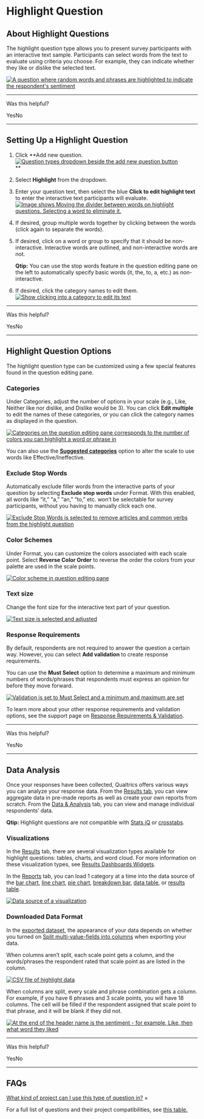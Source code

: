 # Highlight Question

## [](#Introduction)About Highlight Questions

The highlight question type allows you to present survey participants with an interactive text sample. Participants can select words from the text to evaluate using criteria you choose. For example, they can indicate whether they like or dislike the selected text.

[![A question where random words and phrases are highlighted to indicate the respondent's sentiment](highlight/highlight-q-3.png)](https://www.qualtrics.com/m/assets/support/wp-content/uploads/2017/12/highlight-q-3.png)

* * *

Was this helpful?

YesNo

* * *

## [](#SettingUpAHighlightQuestion)Setting Up a Highlight Question

1.  Click **Add new question.  
    [![Question types dropdown beside the add new question button](highlight/highlight-1.png)](https://www.qualtrics.com/m/assets/support/wp-content/uploads//2021/04/highlight-1.png)  
    **
2.  Select **Highlight** from the dropdown.
3.  Enter your question text, then select the blue **Click to edit highlight text** to enter the interactive text participants will evaluate.  
    [![Image shows Moving the divider between words on highlight questions. Selecting a word to eliminate it.](highlight/highlight-2.png)](https://www.qualtrics.com/m/assets/support/wp-content/uploads//2021/04/highlight-2.png)
4.  If desired, group multiple words together by clicking between the words (click again to separate the words).
5.  If desired, click on a word or group to specify that it should be non-interactive. Interactive words are outlined, and non-interactive words are not.
    
    **Qtip:** You can use the stop words feature in the question editing pane on the left to automatically specify basic words (it, the, to, a, etc.) as non-interactive.
    
6.  If desired, click the category names to edit them.  
    [![Show clicking into a category to edit its text](highlight/highlight-3.png)](https://www.qualtrics.com/m/assets/support/wp-content/uploads//2021/04/highlight-3.png)

* * *

Was this helpful?

YesNo

* * *

## [](#HighlightOptions)Highlight Question Options

The highlight question type can be customized using a few special features found in the question editing pane.

### Categories

Under Categories, adjust the number of options in your scale (e.g., Like, Neither like nor dislike, and Dislike would be 3). You can click **Edit multiple** to edit the names of these categories, or you can click the category names as displayed in the question.

[![Categories on the question editing pane corresponds to the number of colors you can highlight a word or phrase in](highlight/highlight-4.png)](https://www.qualtrics.com/m/assets/support/wp-content/uploads//2021/04/highlight-4.png)

You can also use the [**Suggested categories**](https://www.qualtrics.com/support/survey-platform/survey-module/editing-questions/formatting-answer-choices/#AutomaticChoices) option to alter the scale to use words like Effective/Ineffective.

### Exclude Stop Words

Automatically exclude filler words from the interactive parts of your question by selecting **Exclude stop words** under Format. With this enabled, all words like “it,” “a,” “an,” “to,” etc. won’t be selectable for survey participants, without you having to manually click each one.

[![Exclude Stop Words is selected to remove articles and common verbs from the highlight question](highlight/highlight-5.png)](https://www.qualtrics.com/m/assets/support/wp-content/uploads//2021/04/highlight-5.png)

### Color Schemes

Under Format, you can customize the colors associated with each scale point. Select **Reverse Color Order** to reverse the order the colors from your palette are used in the scale points.

[![Color scheme in question editing pane](highlight/highlight-6.png)](https://www.qualtrics.com/m/assets/support/wp-content/uploads//2021/04/highlight-6.png)

### Text size

Change the font size for the interactive text part of your question.

[![Text size is selected and adjusted](highlight/highlight-7.png)](https://www.qualtrics.com/m/assets/support/wp-content/uploads//2021/04/highlight-7.png)

### Response Requirements

By default, respondents are not required to answer the question a certain way. However, you can select **Add validation** to create response requirements.

You can use the **Must Select** option to determine a maximum and minimum numbers of words/phrases that respondents must express an opinion for before they move forward.

[![Validation is set to Must Select and a minimum and maximum are set](highlight/highlight-8.png)](https://www.qualtrics.com/m/assets/support/wp-content/uploads//2021/04/highlight-8.png)

To learn more about your other response requirements and validation options, see the support page on [Response Requirements & Validation](/support/survey-platform/edit-survey/editing-questions/validation/ "Validation").

* * *

Was this helpful?

YesNo

* * *

## [](#DataAnalysis)Data Analysis

Once your responses have been collected, Qualtrics offers various ways you can analyze your response data. From the [Results tab](https://www.qualtrics.com/support/survey-platform/reports-module/results-dashboards/results-dashboard-overview/?parent=p002), you can view aggregate data in pre-made reports as well as create your own reports from scratch. From the [Data & Analysis](https://www.qualtrics.com/support/survey-platform/data-and-analysis-module/data-and-analysis-overview/) tab, you can view and manage individual respondents’ data.

**Qtip:** Highlight questions are not compatible with [Stats iQ](https://www.qualtrics.com/support/stats-iq/getting-started-with-stats-iq/overview-stats-iq/) or [crosstabs](https://www.qualtrics.com/support/survey-platform/data-and-analysis-module/cross-tabulation/cross-tabulation-overview/).

### Visualizations

In the [Results](https://www.qualtrics.com/support/survey-platform/reports-module/results-section/reports-overview/) tab, there are several visualization types available for highlight questions: tables, charts, and word cloud. For more information on these visualization types, see [Results Dashboards Widgets](https://www.qualtrics.com/support/survey-platform/reports-module/results-dashboards/results-dashboards-widgets/).

In the [Reports](https://www.qualtrics.com/support/survey-platform/reports-module/reports-section/paginated-reports-overview/) tab, you can load 1 category at a time into the data source of the [bar chart](https://www.qualtrics.com/support/survey-platform/reports-module/reports-section/reports-visualizations/chart-visualizations/bar-chart-visualization/), [line chart](https://www.qualtrics.com/support/survey-platform/reports-module/reports-section/reports-visualizations/chart-visualizations/line-chart-visualization/), [pie chart](https://www.qualtrics.com/support/survey-platform/reports-module/reports-section/reports-visualizations/chart-visualizations/pie-chart-visualization/), [breakdown bar](https://www.qualtrics.com/support/survey-platform/reports-module/reports-section/reports-visualizations/chart-visualizations/breakdown-bar-visualization/), [data table](https://www.qualtrics.com/support/survey-platform/reports-module/reports-section/reports-visualizations/table-visualizations/data-table-visualization/), or [results table](https://www.qualtrics.com/support/survey-platform/reports-module/reports-section/reports-visualizations/table-visualizations/results-table-visualization/).

[![Data source of a visualization](highlight/highlight-q-9.png)](https://www.qualtrics.com/m/assets/support/wp-content/uploads/2017/12/highlight-q-9.png)

### Downloaded Data Format

In the [exported dataset](/support/survey-platform/data-and-analysis-module/data/download-data/export-data-overview/ "Export Data Overview"), the appearance of your data depends on whether you turned on [Split multi-value-fields into columns](https://www.qualtrics.com/support/survey-platform/data-and-analysis-module/data/download-data/export-options/#ExportOptionsDataTable) when exporting your data.

When columns aren’t split, each scale point gets a column, and the words/phrases the respondent rated that scale point as are listed in the column.

[![CSV file of highlight data](highlight/highlight-q-10.png)](https://www.qualtrics.com/m/assets/support/wp-content/uploads/2017/12/highlight-q-10.png)

When columns are split, every scale and phrase combination gets a column. For example, if you have 6 phrases and 3 scale points, you will have 18 columns. The cell will be filled if the respondent assigned that scale point to that phrase, and it will be blank if they did not.

[![At the end of the header name is the sentiment - for example, Like, then what word they liked](highlight/highlight-q-11.png)](https://www.qualtrics.com/m/assets/support/wp-content/uploads/2017/12/highlight-q-11.png)

* * *

Was this helpful?

YesNo

* * *

## [](#FAQs)FAQs

[What kind of project can I use this type of question in?](#faq-975) ×

For a full list of questions and their project compatibilities, see [this table.](https://www.qualtrics.com/support/survey-platform/survey-module/editing-questions/question-types-guide/question-types-overview/#Compatibility)